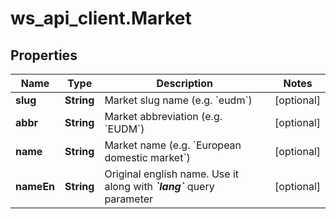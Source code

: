 # ws_api_client.Market

## Properties
Name | Type | Description | Notes
------------ | ------------- | ------------- | -------------
**slug** | **String** | Market slug name (e.g. &#x60;eudm&#x60;) | [optional] 
**abbr** | **String** | Market abbreviation (e.g. &#x60;EUDM&#x60;) | [optional] 
**name** | **String** | Market name (e.g. &#x60;European domestic market&#x60;) | [optional] 
**nameEn** | **String** |  Original english name. Use it along with _**&#x60;lang&#x60;**_ query parameter   | [optional] 


